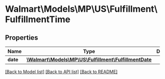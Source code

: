 # Walmart\Models\MP\US\Fulfillment\FulfillmentTime

## Properties

Name | Type | Description | Notes
------------ | ------------- | ------------- | -------------
**date** | [**\Walmart\Models\MP\US\Fulfillment\FulfillmentDate**](FulfillmentDate.md) |  | [optional]


[[Back to Model list]](./) [[Back to API list]](../../../../../README.md#supported-apis) [[Back to README]](../../../../../README.md)
